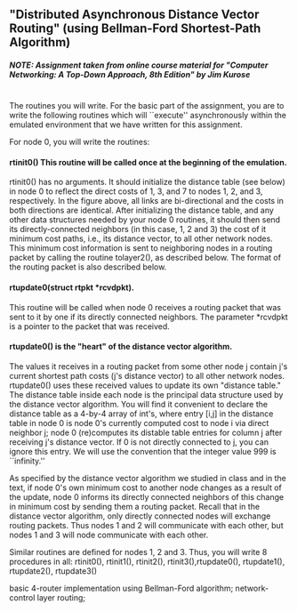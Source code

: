 ## "Distributed Asynchronous Distance Vector Routing" (using Bellman-Ford Shortest-Path Algorithm)

##### NOTE: Assignment taken from online course material for "Computer Networking: A Top-Down Approach, 8th Edition" by Jim Kurose
#
The routines you will write. For the basic part of the assignment, you are to write the following routines which will ``execute'' asynchronously within the emulated environment that we have written for this assignment.

For node 0, you will write the routines:

#### rtinit0() This routine will be called once at the beginning of the emulation. 
rtinit0() has no arguments. It should initialize the distance table (see below) in node 0 to reflect the direct costs of 1, 3, and 7 to nodes 1, 2, and
3, respectively. In the figure above, all links are bi-directional and the costs in both directions are identical. After initializing the distance
table, and any other data structures needed by your node 0 routines, it should then send its directly-connected neighbors (in this case, 1, 2 and 3)
the cost of it minimum cost paths, i.e., its distance vector, to all other network nodes. This minimum cost information is sent to neighboring nodes in
a routing packet by calling the routine tolayer2(), as described below. The format of the routing packet is also described below.
    
#### rtupdate0(struct rtpkt *rcvdpkt).
This routine will be called when node 0 receives a routing packet that was sent to it by one if its directly connected neighbors. The parameter
*rcvdpkt is a pointer to the packet that was received.

#### rtupdate0() is the "heart" of the distance vector algorithm. 
The values it receives in a routing packet from some other node j contain j's current shortest path costs (j's distance vector) to all other network nodes. rtupdate0() uses these received values to update its own "distance table." The distance table inside each node is the principal data structure used by the distance vector algorithm. You will find it convenient to declare the distance table as a 4-by-4 array of int's, where entry [i,j] in the distance table in node 0 is node 0's currently computed cost to node i via direct neighbor j; node 0 (re)computes its distable table entries for column j after receiving j's distance vector. If 0 is not directly connected to j, you can ignore this entry. We will use the convention that the integer value 999 is ``infinity.''

As specified by the distance vector algorithm we studied in class and in the text, if node 0's own minimum cost to another node changes as a result of the update, node 0 informs its directly connected neighbors of this change in minimum cost by sending them a routing packet. Recall that in the distance vector algorithm, only directly connected nodes will exchange routing packets. Thus nodes 1 and 2 will communicate with each other, but nodes 1 and 3 will node communicate with each other.

Similar routines are defined for nodes 1, 2 and 3. Thus, you will write 8 procedures in all: rtinit0(), rtinit1(), rtinit2(), rtinit3(),rtupdate0(), rtupdate1(), rtupdate2(), rtupdate3() 

basic 4-router implementation using Bellman-Ford algorithm; network-control layer routing;

